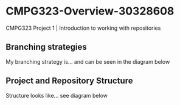 # CMPG323-Overview-30328608
CMPG323 Project 1 | Introduction to working with repositories


## Branching strategies
My branching strategy is... and can be seen in the diagram below

## Project and Repository Structure
Structure looks like... see diagram below
